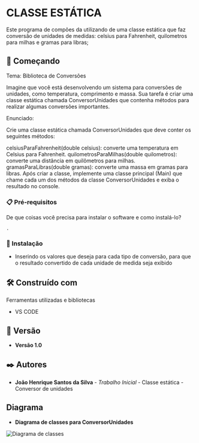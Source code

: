 # CLASSE ESTÁTICA

Este programa de compões da utilizando de uma classe estática que faz conversão de unidades de medidas: celsius para Fahrenheit, quilometros para milhas e gramas para libras;
## 🚀 Começando

Tema: Biblioteca de Conversões

Imagine que você está desenvolvendo um sistema para conversões de unidades, como temperatura, comprimento e massa. Sua tarefa é criar uma classe estática chamada ConversorUnidades que contenha métodos para realizar algumas conversões importantes.

Enunciado:

Crie uma classe estática chamada ConversorUnidades que deve conter os seguintes métodos:

celsiusParaFahrenheit(double celsius): converte uma temperatura em Celsius para Fahrenheit.
quilometrosParaMilhas(double quilometros): converte uma distância em quilômetros para milhas.
gramasParaLibras(double gramas): converte uma massa em gramas para libras.
Após criar a classe, implemente uma classe principal (Main) que chame cada um dos métodos da classe ConversorUnidades e exiba o resultado no console.
### 📋 Pré-requisitos

De que coisas você precisa para instalar o software e como instalá-lo?

```
.
```

### 🔧 Instalação

* Inserindo os valores que deseja para cada tipo de conversão, para que o resultado convertido de cada unidade de medida seja exibido

## 🛠️ Construído com

Ferramentas utilizadas e bibliotecas

* VS CODE

## 📌 Versão

* **Versão 1.0** 

## ✒️ Autores

* **João Henrique Santos da Silva** - *Trabalho Inicial* - Classe estática - Conversor de unidades

## Diagrama
* **Diagrama de classes para ConversorUnidades**

![Diagrama de classes](https://drive.google.com/file/d/1Tr9S19MaAmYdsHWplcMzF8i9Lb7EVH_W/view?usp=sharing)

